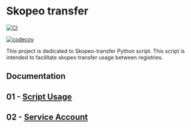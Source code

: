 # Skopeo transfer

[![CI](https://github.com/ixxeL2097/Skopeo-transfer/actions/workflows/python-package.yml/badge.svg)](https://github.com/ixxeL2097/Skopeo-transfer/actions/workflows/python-package.yml)

[![codecov](https://codecov.io/gh/ixxeL2097/Skopeo-transfer/branch/main/graph/badge.svg?token=013TFLVBLS)](https://codecov.io/gh/ixxeL2097/Skopeo-transfer)

This project is dedicated to Skopeo-transfer Python script.
This script is intended to facilitate skopeo transfer usage between registries.

## Documentation

## 01 - [Script Usage](documentation/01-Script-usage.md)

## 02 - [Service Account](documentation/02-service-account.md)
